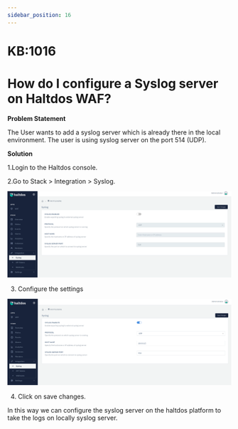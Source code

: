 ```yaml
---
sidebar_position: 16
---
```


# KB:1016

# How do I configure a Syslog server on Haltdos WAF?

**Problem Statement**

The User wants to add a syslog server which is already there in the local environment. The user is using syslog server on the port 514 (UDP).

**Solution**

1.Login to the Haltdos console.

2.Go to Stack > Integration > Syslog.

![kb-1016](/img/waf/v6/kb/kb16.png)


3. Configure the settings

![kb-1016](/img/waf/v6/kb/kb161.png)


4. Click on save changes.

In this way we can configure the syslog server on the haltdos platform to take the logs on locally syslog server.